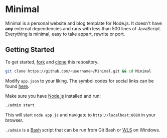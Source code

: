 # Minimal

Minimal is a personal website and blog template for Node.js. It doesn't have **any** external dependencies and runs with less than 500 lines of JavaScript. Everything is minimal, easy to take appart, rewrite or port.

## Getting Started

To get started, [fork](https://help.github.com/articles/fork-a-repo) and [clone](https://help.github.com/articles/cloning-a-repository) this repository.

```bash
git clone https://github.com/<username>/Minimal.git && cd Minimal
```

Modify `app.json` to your liking. The symbol codes for social links can be found [here](http://drinchev.github.io/monosocialiconsfont). 

Make sure you have [Node.js](https://nodejs.org/en/download) installed and run:

```bash
./admin start
```

This will start `node app.js` and navigate to `http://localhost:8080` in your browser.

`./admin` is a [Bash](https://en.wikipedia.org/wiki/Bash_(Unix_shell)) script that can be run from Git Bash or [WLS](https://en.wikipedia.org/wiki/Windows_Subsystem_for_Linux) on Windows.
